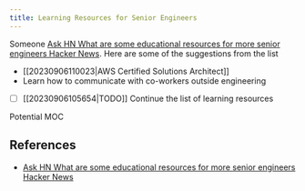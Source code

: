 ```yaml
---
title: Learning Resources for Senior Engineers
---
```


Someone [Ask HN What are some educational resources for more senior engineers  Hacker News](https://news.ycombinator.com/item?id=36438477). Here are some of the suggestions from the list

- [[20230906110023|AWS Certified Solutions Architect]]
- Learn how to communicate with co-workers outside engineering

- [ ] [[20230906105654|TODO]] Continue the list of learning resources

Potential MOC

## References

- [Ask HN What are some educational resources for more senior engineers  Hacker News](https://news.ycombinator.com/item?id=36438477)

